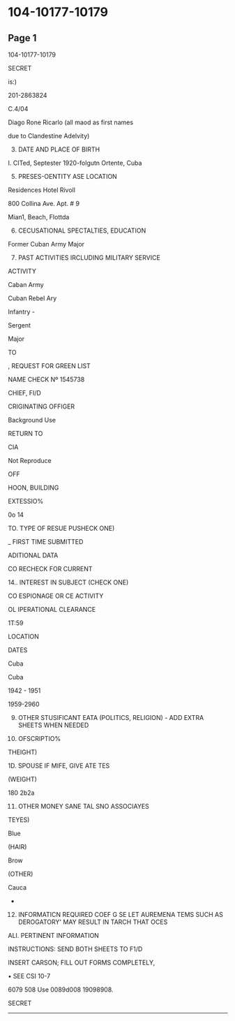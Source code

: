 # 104-10177-10179

## Page 1

104-10177-10179

SECRET

is:)

201-2863824

C.4/04

Diago Rone Ricarlo (all maod as first names

due to Clandestine Adelvity)

3. DATE AND PLACE OF BIRTH

I. CITed, Septester 1920-folgutn Ortente, Cuba

5. PRESES-OENTITY ASE LOCATION

Residences Hotel Rivoll

800 Collina Ave. Apt. # 9

Mian1, Beach, Flottda

6. CECUSATIONAL SPECTALTIES, EDUCATION

Former Cuban Army Major

7. PAST ACTIVITIES IRCLUDING MILITARY SERVICE

ACTIVITY

Caban Army

Cuban Rebel Ary

Infantry -

Sergent

Major

TO

, REQUEST FOR GREEN LIST

NAME CHECK Nº 1545738

CHIEF, FI/D

CRIGINATING OFFIGER

Background Use

RETURN TO

CIA

Not Reproduce

OFF

HOON, BUILDING

EXTESSIO%

0o 14

TO. TYPE OF RESUE PUSHECK ONE)

_ FIRST TIME SUBMITTED

ADITIONAL DATA

CO RECHECK FOR CURRENT

14.. INTEREST IN SUBJECT (CHECK ONE)

CO ESPIONAGE OR CE ACTIVITY

OL IPERATIONAL CLEARANCE

1T:59

LOCATION

DATES

Cuba

Cuba

1942 - 1951

1959-2960

9. OTHER STUSIFICANT EATA (POLITICS, RELIGION) - ADD EXTRA SHEETS WHEN NEEDED

9. OFSCRIPTIO%

THEIGHT)

1D. SPOUSE IF MIFE, GIVE ATE TES

(WEIGHT)

180 2b2a

11. OTHER MONEY SANE TAL SNO ASSOCIAYES

TEYES)

Blue

(HAIR)

Brow

(OTHER)

Cauca

-

12. INFORMATICN REQUIRED COEF G SE LET AUREMENA TEMS SUCH AS DEROGATORY' MAY RESULT IN TARCH THAT OCES

ALI. PERTINENT INFORMATION

INSTRUCTIONS: SEND BOTH SHEETS TO F1/D

INSERT CARSON; FILL OUT FORMS COMPLETELY,

• SEE CSI 10-7

6079 508 Use 0089d008 19098908.

SECRET

---

